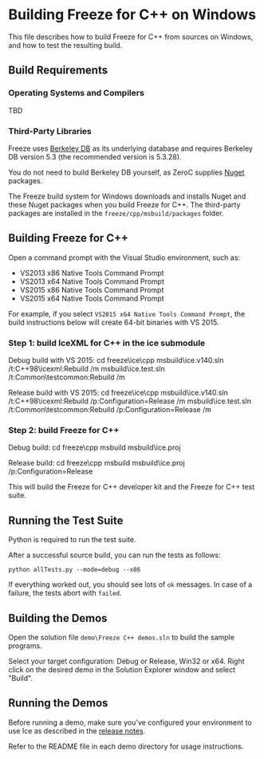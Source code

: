 # Building Freeze for C++ on Windows

This file describes how to build Freeze for C++ from sources on Windows, and
how to test the resulting build.

## Build Requirements

### Operating Systems and Compilers

TBD

### Third-Party Libraries

Freeze uses [Berkeley DB][2] as its underlying database and requires
Berkeley DB version 5.3 (the recommended version is 5.3.28).

You do not need to build Berkeley DB yourself, as ZeroC supplies
[Nuget][3] packages.

The Freeze build system for Windows downloads and installs Nuget and these
Nuget packages when you build Freeze for C++. The third-party packages
are installed in the ``freeze/cpp/msbuild/packages`` folder.

## Building Freeze for C++

Open a command prompt with the Visual Studio environment, such as:
- VS2013 x86 Native Tools Command Prompt
- VS2013 x64 Native Tools Command Prompt
- VS2015 x86 Native Tools Command Prompt
- VS2015 x64 Native Tools Command Prompt

For example, if you select `VS2015 x64 Native Tools Command Prompt`,
the build instructions below will create 64-bit binaries with VS 2015.

### Step 1: build IceXML for C++ in the ice submodule

Debug build with VS 2015:
    cd freeze\ice\cpp
    msbuild\ice.v140.sln /t:C++98\icexml:Rebuild /m
    msbuild\ice.test.sln /t:Common\testcommon:Rebuild /m

Release build with VS 2015:
    cd freeze\ice\cpp
    msbuild\ice.v140.sln /t:C++98\icexml:Rebuild /p:Configuration=Release /m
    msbuild\ice.test.sln /t:Common\testcommon:Rebuild /p:Configuration=Release /m

### Step 2: build Freeze for C++

Debug build:
    cd freeze\cpp
    msbuild msbuild\ice.proj

Release build:
    cd freeze\cpp
    msbuild msbuild\ice.proj /p:Configuration=Release

This will build the Freeze for C++ developer kit and the Freeze for C++ test 
suite.

## Running the Test Suite

Python is required to run the test suite.

After a successful source build, you can run the tests as follows:

    python allTests.py --mode=debug --x86

If everything worked out, you should see lots of `ok` messages. In case of a
failure, the tests abort with `failed`.

## Building the Demos

Open the solution file `demo\Freeze C++ demos.sln` to build the sample programs.

Select your target configuration: Debug or Release, Win32 or x64. Right click on
the desired demo in the Solution Explorer window and select "Build".

## Running the Demos

Before running a demo, make sure you've configured your environment to use Ice
as described in the [release notes][4].

Refer to the README file in each demo directory for usage instructions.

[1]: https://doc.zeroc.com/display/Freeze37/Supported+Platforms+for+Freeze+3.7.0
[2]: http://www.oracle.com/us/products/database/berkeley-db/overview/index.htm
[3]: https://www.nuget.org
[4]: https://doc.zeroc.com/display/Freeze37/Release+Notes
[5]: https://github.com/zeroc-ice/ice-builder-visualstudio
